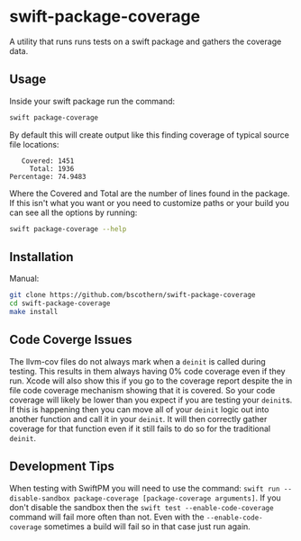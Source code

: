 # swift-package-coverage

A utility that runs runs tests on a swift package and gathers the coverage data.

## Usage
Inside your swift package run the command:
```zsh
swift package-coverage
```

By default this will create output like this finding coverage of typical source file locations:
```
   Covered: 1451
     Total: 1936
Percentage: 74.9483
```

Where the Covered and Total are the number of lines found in the package.
If this isn't what you want or you need to customize paths or your build you can see all the options by running:
```zsh
swift package-coverage --help
```

## Installation
Manual:
```zsh
git clone https://github.com/bscothern/swift-package-coverage
cd swift-package-coverage
make install
```

## Code Coverge Issues
The llvm-cov files do not always mark when a `deinit` is called during testing.
This results in them always having 0% code coverage even if they run.
Xcode will also show this if you go to the coverage report despite the in file code coverage mechanism showing that it is covered.
So your code coverage will likely be lower than you expect if you are testing your `deinit`s.
If this is happening then you can move all of your `deinit` logic out into another function and call it in your `deinit`.
It will then correctly gather coverage for that function even if it still fails to do so for the traditional `deinit`.

## Development Tips
When testing with SwiftPM you will need to use the command: `swift run --disable-sandbox package-coverage [package-coverage arguments]`.
If you don't disable the sandbox then the `swift test --enable-code-coverage` command will fail more often than not.
Even with the `--enable-code-coverage` sometimes a build will fail so in that case just run again.
